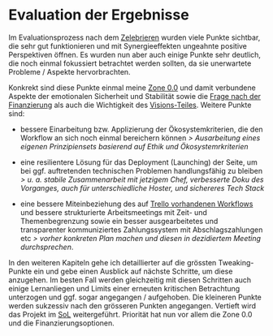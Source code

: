 # Evaluation der Ergebnisse

Im Evaluationsprozess nach dem [Zelebrieren](../../documentation/celebration/celebration.md) wurden viele Punkte sichtbar, die sehr gut funktionieren und mit Synergieeffekten ungeahnte positive Perspektiven öffnen. Es wurden nun aber auch einige Punkte sehr deutlich, die noch einmal fokussiert betrachtet werden sollten, da sie unerwartete Probleme / Aspekte hervorbrachten.

Konkrekt sind diese Punkte einmal meine [Zone 0.0](../../documentation/tweaking/zone.md) und damit verbundene Aspekte der emotionalen Sicherheit und Stabilität sowie die [Frage nach der Finanzierung](../../documentation/tweaking/funding.md) als auch die Wichtigkeit des [Visions-Teiles](../../documentation/tweaking/vision.md). Weitere Punkte sind:

- bessere Einarbeitung bzw. Applizierung der Ökosystemkriterien, die den Workflow an sich noch einmal bereichern können *> Ausarbeitung eines eigenen Prinzipiensets basierend auf Ethik und Ökosystemrkriterien*

- eine resilientere Lösung für das Deployment (Launching) der Seite, um bei ggf. auftretenden technischen Problemen handlungsfähig zu bleiben *> u. a. stabile Zusammenarbeit mit jetzigem Chef, verbesserte Doku des Vorganges, auch für unterschiedliche Hoster, und sichereres Tech Stack*

- eine bessere Miteinbeziehung des auf [Trello vorhandenen Workflows](https://trello.com/w/userworkspaceaa1c57b2e62ef5488e9680dea9d99fce) und bessere strukturierte Arbeitsmeetings mit Zeit- und Themenbegrenzung sowie ein besser ausgearbeitetes und transparenter kommuniziertes Zahlungssystem mit Abschlagszahlungen etc *> vorher konkreten Plan machen und diesen in dezidiertem Meeting durchsprechen*.

In den weiteren Kapiteln gehe ich detaillierter auf die grössten Tweaking-Punkte ein und gebe einen Ausblick auf nächste Schritte, um diese anzugehen. Im besten Fall werden gleichzeitig mit diesen Schritten auch einige Lernanliegen und Limits einer erneuten kritischen Betrachtung unterzogen und ggf. sogar angegangen / aufgehoben. Die kleineren Punkte werden sukzessiv nach den grösseren Punkten angegangen. Vertieft wird das Projekt im [SoL](https://www.permakultur.de/weiterbildung) weitergeführt. Priorität hat nun vor allem die Zone 0.0 und die Finanzierungsoptionen.
